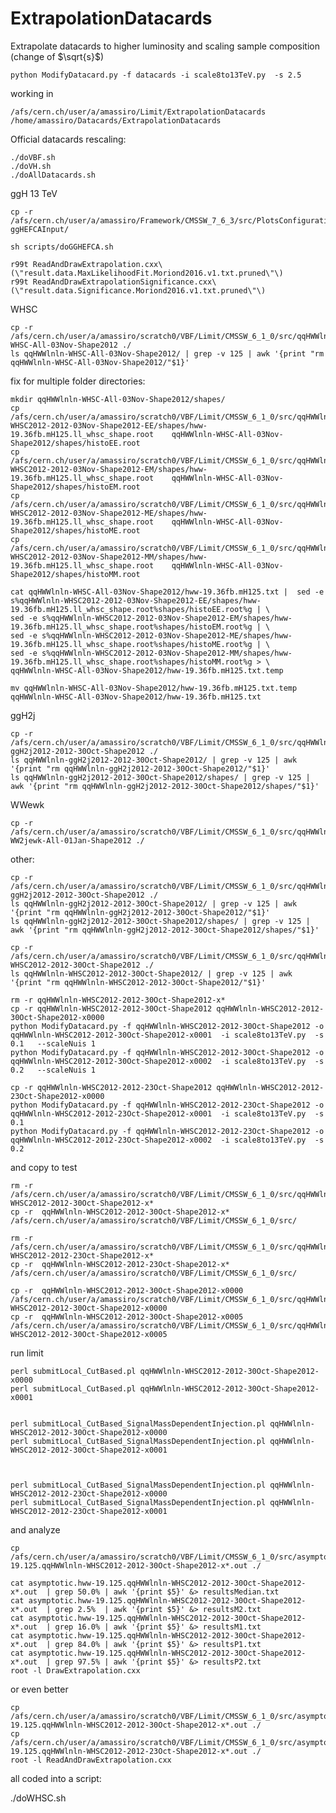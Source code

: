 ExtrapolationDatacards
======================

Extrapolate datacards to higher luminosity and scaling sample composition (change of $\sqrt{s}$)


    python ModifyDatacard.py -f datacards -i scale8to13TeV.py  -s 2.5


working in

    /afs/cern.ch/user/a/amassiro/Limit/ExtrapolationDatacards
    /home/amassiro/Datacards/ExtrapolationDatacards

    

Official datacards rescaling:

    ./doVBF.sh
    ./doVH.sh
    ./doAllDatacards.sh


ggH 13 TeV 

    
    cp -r /afs/cern.ch/user/a/amassiro/Framework/CMSSW_7_6_3/src/PlotsConfigurations/Configurations/ggH/datacards/    ggHEFCAInput/
    
    sh scripts/doGGHEFCA.sh

    r99t ReadAndDrawExtrapolation.cxx\(\"result.data.MaxLikelihoodFit.Moriond2016.v1.txt.pruned\"\)
    r99t ReadAndDrawExtrapolationSignificance.cxx\(\"result.data.Significance.Moriond2016.v1.txt.pruned\"\)

    

WHSC

    cp -r /afs/cern.ch/user/a/amassiro/scratch0/VBF/Limit/CMSSW_6_1_0/src/qqHWWlnln-WHSC-All-03Nov-Shape2012 ./
    ls qqHWWlnln-WHSC-All-03Nov-Shape2012/ | grep -v 125 | awk '{print "rm qqHWWlnln-WHSC-All-03Nov-Shape2012/"$1}'

fix for multiple folder directories:

    mkdir qqHWWlnln-WHSC-All-03Nov-Shape2012/shapes/
    cp /afs/cern.ch/user/a/amassiro/scratch0/VBF/Limit/CMSSW_6_1_0/src/qqHWWlnln-WHSC2012-2012-03Nov-Shape2012-EE/shapes/hww-19.36fb.mH125.ll_whsc_shape.root    qqHWWlnln-WHSC-All-03Nov-Shape2012/shapes/histoEE.root
    cp /afs/cern.ch/user/a/amassiro/scratch0/VBF/Limit/CMSSW_6_1_0/src/qqHWWlnln-WHSC2012-2012-03Nov-Shape2012-EM/shapes/hww-19.36fb.mH125.ll_whsc_shape.root    qqHWWlnln-WHSC-All-03Nov-Shape2012/shapes/histoEM.root
    cp /afs/cern.ch/user/a/amassiro/scratch0/VBF/Limit/CMSSW_6_1_0/src/qqHWWlnln-WHSC2012-2012-03Nov-Shape2012-ME/shapes/hww-19.36fb.mH125.ll_whsc_shape.root    qqHWWlnln-WHSC-All-03Nov-Shape2012/shapes/histoME.root
    cp /afs/cern.ch/user/a/amassiro/scratch0/VBF/Limit/CMSSW_6_1_0/src/qqHWWlnln-WHSC2012-2012-03Nov-Shape2012-MM/shapes/hww-19.36fb.mH125.ll_whsc_shape.root    qqHWWlnln-WHSC-All-03Nov-Shape2012/shapes/histoMM.root

    cat qqHWWlnln-WHSC-All-03Nov-Shape2012/hww-19.36fb.mH125.txt |  sed -e s%qqHWWlnln-WHSC2012-2012-03Nov-Shape2012-EE/shapes/hww-19.36fb.mH125.ll_whsc_shape.root%shapes/histoEE.root%g | \
    sed -e s%qqHWWlnln-WHSC2012-2012-03Nov-Shape2012-EM/shapes/hww-19.36fb.mH125.ll_whsc_shape.root%shapes/histoEM.root%g | \
    sed -e s%qqHWWlnln-WHSC2012-2012-03Nov-Shape2012-ME/shapes/hww-19.36fb.mH125.ll_whsc_shape.root%shapes/histoME.root%g | \
    sed -e s%qqHWWlnln-WHSC2012-2012-03Nov-Shape2012-MM/shapes/hww-19.36fb.mH125.ll_whsc_shape.root%shapes/histoMM.root%g > \
    qqHWWlnln-WHSC-All-03Nov-Shape2012/hww-19.36fb.mH125.txt.temp

    mv qqHWWlnln-WHSC-All-03Nov-Shape2012/hww-19.36fb.mH125.txt.temp    qqHWWlnln-WHSC-All-03Nov-Shape2012/hww-19.36fb.mH125.txt


ggH2j

    cp -r /afs/cern.ch/user/a/amassiro/scratch0/VBF/Limit/CMSSW_6_1_0/src/qqHWWlnln-ggH2j2012-2012-30Oct-Shape2012 ./
    ls qqHWWlnln-ggH2j2012-2012-30Oct-Shape2012/ | grep -v 125 | awk '{print "rm qqHWWlnln-ggH2j2012-2012-30Oct-Shape2012/"$1}'
    ls qqHWWlnln-ggH2j2012-2012-30Oct-Shape2012/shapes/ | grep -v 125 | awk '{print "rm qqHWWlnln-ggH2j2012-2012-30Oct-Shape2012/shapes/"$1}'


WWewk

    cp -r /afs/cern.ch/user/a/amassiro/scratch0/VBF/Limit/CMSSW_6_1_0/src/qqHWWlnln-WW2jewk-All-01Jan-Shape2012 ./


other:

    cp -r /afs/cern.ch/user/a/amassiro/scratch0/VBF/Limit/CMSSW_6_1_0/src/qqHWWlnln-ggH2j2012-2012-30Oct-Shape2012 ./
    ls qqHWWlnln-ggH2j2012-2012-30Oct-Shape2012/ | grep -v 125 | awk '{print "rm qqHWWlnln-ggH2j2012-2012-30Oct-Shape2012/"$1}'
    ls qqHWWlnln-ggH2j2012-2012-30Oct-Shape2012/shapes/ | grep -v 125 | awk '{print "rm qqHWWlnln-ggH2j2012-2012-30Oct-Shape2012/shapes/"$1}'

    cp -r /afs/cern.ch/user/a/amassiro/scratch0/VBF/Limit/CMSSW_6_1_0/src/qqHWWlnln-WHSC2012-2012-30Oct-Shape2012 ./
    ls qqHWWlnln-WHSC2012-2012-30Oct-Shape2012/ | grep -v 125 | awk '{print "rm qqHWWlnln-WHSC2012-2012-30Oct-Shape2012/"$1}'

    rm -r qqHWWlnln-WHSC2012-2012-30Oct-Shape2012-x*
    cp -r qqHWWlnln-WHSC2012-2012-30Oct-Shape2012 qqHWWlnln-WHSC2012-2012-30Oct-Shape2012-x0000
    python ModifyDatacard.py -f qqHWWlnln-WHSC2012-2012-30Oct-Shape2012 -o qqHWWlnln-WHSC2012-2012-30Oct-Shape2012-x0001  -i scale8to13TeV.py  -s 0.1   --scaleNuis 1
    python ModifyDatacard.py -f qqHWWlnln-WHSC2012-2012-30Oct-Shape2012 -o qqHWWlnln-WHSC2012-2012-30Oct-Shape2012-x0002  -i scale8to13TeV.py  -s 0.2   --scaleNuis 1

    cp -r qqHWWlnln-WHSC2012-2012-23Oct-Shape2012 qqHWWlnln-WHSC2012-2012-23Oct-Shape2012-x0000
    python ModifyDatacard.py -f qqHWWlnln-WHSC2012-2012-23Oct-Shape2012 -o qqHWWlnln-WHSC2012-2012-23Oct-Shape2012-x0001  -i scale8to13TeV.py  -s 0.1
    python ModifyDatacard.py -f qqHWWlnln-WHSC2012-2012-23Oct-Shape2012 -o qqHWWlnln-WHSC2012-2012-23Oct-Shape2012-x0002  -i scale8to13TeV.py  -s 0.2

and copy to test

    rm -r /afs/cern.ch/user/a/amassiro/scratch0/VBF/Limit/CMSSW_6_1_0/src/qqHWWlnln-WHSC2012-2012-30Oct-Shape2012-x*
    cp -r  qqHWWlnln-WHSC2012-2012-30Oct-Shape2012-x*      /afs/cern.ch/user/a/amassiro/scratch0/VBF/Limit/CMSSW_6_1_0/src/

    rm -r /afs/cern.ch/user/a/amassiro/scratch0/VBF/Limit/CMSSW_6_1_0/src/qqHWWlnln-WHSC2012-2012-23Oct-Shape2012-x*
    cp -r  qqHWWlnln-WHSC2012-2012-23Oct-Shape2012-x*      /afs/cern.ch/user/a/amassiro/scratch0/VBF/Limit/CMSSW_6_1_0/src/

    cp -r  qqHWWlnln-WHSC2012-2012-30Oct-Shape2012-x0000   /afs/cern.ch/user/a/amassiro/scratch0/VBF/Limit/CMSSW_6_1_0/src/qqHWWlnln-WHSC2012-2012-30Oct-Shape2012-x0000
    cp -r  qqHWWlnln-WHSC2012-2012-30Oct-Shape2012-x0005   /afs/cern.ch/user/a/amassiro/scratch0/VBF/Limit/CMSSW_6_1_0/src/qqHWWlnln-WHSC2012-2012-30Oct-Shape2012-x0005

run limit

    perl submitLocal_CutBased.pl qqHWWlnln-WHSC2012-2012-30Oct-Shape2012-x0000
    perl submitLocal_CutBased.pl qqHWWlnln-WHSC2012-2012-30Oct-Shape2012-x0001


    perl submitLocal_CutBased_SignalMassDependentInjection.pl qqHWWlnln-WHSC2012-2012-30Oct-Shape2012-x0000
    perl submitLocal_CutBased_SignalMassDependentInjection.pl qqHWWlnln-WHSC2012-2012-30Oct-Shape2012-x0001



    perl submitLocal_CutBased_SignalMassDependentInjection.pl qqHWWlnln-WHSC2012-2012-23Oct-Shape2012-x0000
    perl submitLocal_CutBased_SignalMassDependentInjection.pl qqHWWlnln-WHSC2012-2012-23Oct-Shape2012-x0001


and analyze

    cp /afs/cern.ch/user/a/amassiro/scratch0/VBF/Limit/CMSSW_6_1_0/src/asymptoti*hww-19.125.qqHWWlnln-WHSC2012-2012-30Oct-Shape2012-x*.out ./

    cat asymptotic.hww-19.125.qqHWWlnln-WHSC2012-2012-30Oct-Shape2012-x*.out  | grep 50.0% | awk '{print $5}' &> resultsMedian.txt
    cat asymptotic.hww-19.125.qqHWWlnln-WHSC2012-2012-30Oct-Shape2012-x*.out  | grep 2.5%  | awk '{print $5}' &> resultsM2.txt
    cat asymptotic.hww-19.125.qqHWWlnln-WHSC2012-2012-30Oct-Shape2012-x*.out  | grep 16.0% | awk '{print $5}' &> resultsM1.txt
    cat asymptotic.hww-19.125.qqHWWlnln-WHSC2012-2012-30Oct-Shape2012-x*.out  | grep 84.0% | awk '{print $5}' &> resultsP1.txt
    cat asymptotic.hww-19.125.qqHWWlnln-WHSC2012-2012-30Oct-Shape2012-x*.out  | grep 97.5% | awk '{print $5}' &> resultsP2.txt
    root -l DrawExtrapolation.cxx

or even better

    cp /afs/cern.ch/user/a/amassiro/scratch0/VBF/Limit/CMSSW_6_1_0/src/asymptoti*hww-19.125.qqHWWlnln-WHSC2012-2012-30Oct-Shape2012-x*.out ./
    cp /afs/cern.ch/user/a/amassiro/scratch0/VBF/Limit/CMSSW_6_1_0/src/asymptoti*hww-19.125.qqHWWlnln-WHSC2012-2012-23Oct-Shape2012-x*.out ./
    root -l ReadAndDrawExtrapolation.cxx




all coded into a script:

   ./doWHSC.sh






